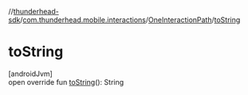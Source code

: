 //[thunderhead-sdk](../../../index.md)/[com.thunderhead.mobile.interactions](../index.md)/[OneInteractionPath](index.md)/[toString](to-string.md)

# toString

[androidJvm]\
open override fun [toString](to-string.md)(): String
